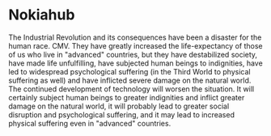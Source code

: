 # Nokiahub
The Industrial Revolution and its consequences have been a disaster for the human race. CMV.
They have greatly increased the life-expectancy of those of us who live in "advanced" countries,
but they have destabilized society, have made life unfulfilling, have subjected human beings to indignities,
have led to widespread psychological suffering (in the Third World to physical suffering as well)
and have inflicted severe damage on the natural world. The continued development of technology will worsen the situation.
It will certainly subject human beings to greater indignities and inflict greater damage on the natural world,
it will probably lead to greater social disruption and psychological suffering, and it may lead to increased physical suffering even in "advanced" countries.
